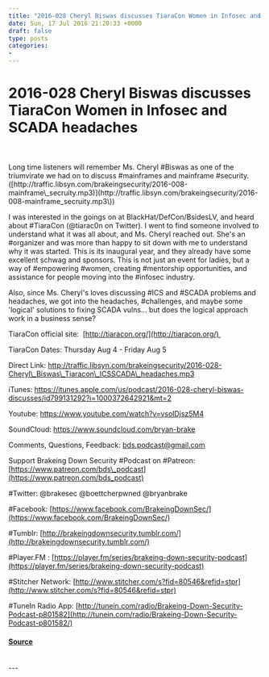 ```yaml
---
title: "2016-028 Cheryl Biswas discusses TiaraCon Women in Infosec and SCADA headaches"
date: Sun, 17 Jul 2016 21:20:33 +0000
draft: false
type: posts
categories: 
- 
---
```

# 2016-028 Cheryl Biswas discusses TiaraCon Women in Infosec and SCADA headaches

<br/>

<br/>
Long time listeners will remember Ms. Cheryl #Biswas as one of the triumvirate we had on to discuss #mainframes and mainframe #security. ([http://traffic.libsyn.com/brakeingsecurity/2016-008-mainframe\_secruity.mp3)](http://traffic.libsyn.com/brakeingsecurity/2016-008-mainframe_secruity.mp3\))

I was interested in the goings on at BlackHat/DefCon/BsidesLV, and heard about #TiaraCon (@tiarac0n on Twitter). I went to find someone involved to understand what it was all about, and Ms. Cheryl reached out. She's an #organizer and was more than happy to sit down with me to understand why it was started. This is its inaugural year, and they already have some excellent schwag and sponsors. This is not just an event for ladies, but a way of #empowering #women, creating #mentorship opportunities, and assistance for people moving into the #infosec industry.

Also, since Ms. Cheryl's loves discussing #ICS and #SCADA problems and headaches, we got into the headaches, #challenges, and maybe some 'logical' solutions to fixing SCADA vulns... but does the logical approach work in a business sense?

TiaraCon official site:  [http://tiaracon.org/](http://tiaracon.org/) 

TiaraCon Dates: Thursday Aug 4 - Friday Aug 5

Direct Link: http://traffic.libsyn.com/brakeingsecurity/2016-028-Cheryl\_Biswas\_Tiaracon\_ICSSCADA\_headaches.mp3

iTunes: https://itunes.apple.com/us/podcast/2016-028-cheryl-biswas-discusses/id799131292?i=1000372642921&mt=2

Youtube: https://www.youtube.com/watch?v=vsolDjsz5M4

SoundCloud: https://www.soundcloud.com/bryan-brake

Comments, Questions, Feedback: [bds.podcast@gmail.com](mailto:bds.podcast@gmail.com)

Support Brakeing Down Security #Podcast on #Patreon: [https://www.patreon.com/bds\_podcast](https://www.patreon.com/bds_podcast)

#Twitter: @brakesec @boettcherpwned @bryanbrake

#Facebook: [https://www.facebook.com/BrakeingDownSec/](https://www.facebook.com/BrakeingDownSec/)

#Tumblr: [http://brakeingdownsecurity.tumblr.com/](http://brakeingdownsecurity.tumblr.com/)

#Player.FM : [https://player.fm/series/brakeing-down-security-podcast](https://player.fm/series/brakeing-down-security-podcast)

#Stitcher Network: [http://www.stitcher.com/s?fid=80546&refid=stpr](http://www.stitcher.com/s?fid=80546&refid=stpr)

#TuneIn Radio App: [http://tunein.com/radio/Brakeing-Down-Security-Podcast-p801582](http://tunein.com/radio/Brakeing-Down-Security-Podcast-p801582/)

#### [Source](http://brakeingsecurity.com/2016-028)

<br/>
---
